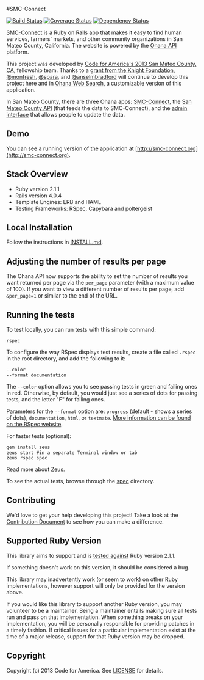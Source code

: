 #SMC-Connect

[![Build Status](https://travis-ci.org/smcgov/SMC-Connect.png?branch=master)](https://travis-ci.org/smcgov/SMC-Connect) [![Coverage Status](https://coveralls.io/repos/smcgov/SMC-Connect/badge.png?branch=master)](https://coveralls.io/r/smcgov/SMC-Connect) [![Dependency Status](https://gemnasium.com/smcgov/SMC-Connect.png)](https://gemnasium.com/smcgov/SMC-Connect)

[SMC-Connect](http://www.smc-connect.org) is a Ruby on Rails app that makes it easy to find human services, farmers' markets, and other community organizations in San Mateo County, California. The website is powered by the [Ohana API](http://ohanapi.org) platform.

This project was developed by [Code for America's 2013 San Mateo County, CA,](http://codeforamerica.org/2013-partners/san-mateo-county/) fellowship team. Thanks to a [grant from the Knight Foundation](http://www.knightfoundation.org/grants/201447979/), [@monfresh](https://github.com/monfresh), [@spara](https://github.com/spara), and [@anselmbradford](https://github.com/anselmbradford) will continue to develop this project here and in [Ohana Web Search](https://github.com/codeforamerica/ohana-web-search), a customizable version of this application.

In San Mateo County, there are three Ohana apps: [SMC-Connect](http://smc-connect.org), the [San Mateo County API](https://github.com/smcgov/ohana-api-smc) (that feeds the data to SMC-Connect), and the [admin interface](https://github.com/smcgov/SMC-Connect-Admin) that allows people to update the data.

## Demo
You can see a running version of the application at
[http://smc-connect.org](http://smc-connect.org).

## Stack Overview

* Ruby version 2.1.1
* Rails version 4.0.4
* Template Engines: ERB and HAML
* Testing Frameworks: RSpec, Capybara and poltergeist


## Local Installation

Follow the instructions in [INSTALL.md][install].

[install]: https://github.com/smcgov/SMC-Connect/blob/master/INSTALL.md

## Adjusting the number of results per page
The Ohana API now supports the ability to set the number of results you want returned per page via the `per_page` parameter (with a maximum value of 100). If you want to view a different number of results per page, add `&per_page=1` or similar to the end of the URL.

## Running the tests
To test locally, you can run tests with this simple command:

    rspec

To configure the way RSpec displays test results, create a file called `.rspec` in the root directory, and add the following to it:

    --color
    --format documentation

The `--color` option allows you to see passing tests in green and failing ones in red. Otherwise, by default, you would just see a series of dots for passing tests, and the letter "F" for failing ones.

Parameters for the `--format` option are: `progress` (default - shows a series of dots), `documentation`, `html`, or `textmate`. [More information can be found on the RSpec website](https://www.relishapp.com/rspec/rspec-core/v/2-0/docs/configuration/read-command-line-configuration-options-from-files).

For faster tests (optional):

    gem install zeus
    zeus start #in a separate Terminal window or tab
    zeus rspec spec

Read more about [Zeus](https://github.com/burke/zeus).

To see the actual tests, browse through the [spec](https://github.com/smcgov/SMC-Connect/tree/master/spec) directory.

## Contributing
We'd love to get your help developing this project! Take a look at the [Contribution Document](https://github.com/smcgov/SMC-Connect/blob/master/CONTRIBUTING.md) to see how you can make a difference.

## Supported Ruby Version
This library aims to support and is [tested against](http://travis-ci.org/smcgov/SMC-Connect) Ruby version 2.1.1.

If something doesn't work on this version, it should be considered a bug.

This library may inadvertently work (or seem to work) on other Ruby implementations, however support will only be provided for the version above.

If you would like this library to support another Ruby version, you may volunteer to be a maintainer. Being a maintainer entails making sure all tests run and pass on that implementation. When something breaks on your implementation, you will be personally responsible for providing patches in a timely fashion. If critical issues for a particular implementation exist at the time of a major release, support for that Ruby version may be dropped.

## Copyright
Copyright (c) 2013 Code for America. See [LICENSE](https://github.com/smcgov/SMC-Connect/blob/master/LICENSE.md) for details.

